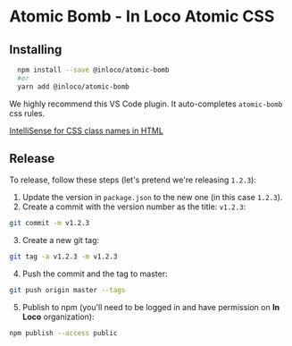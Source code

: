 # Atomic Bomb - In Loco Atomic CSS

## Installing

```sh
  npm install --save @inloco/atomic-bomb
  #or
  yarn add @inloco/atomic-bomb
```

We highly recommend this VS Code plugin. It auto-completes `atomic-bomb` css rules.

[IntelliSense for CSS class names in HTML](https://marketplace.visualstudio.com/items?itemName=Zignd.html-css-class-completion)


## Release

To release, follow these steps (let's pretend we're releasing `1.2.3`):

1. Update the version in `package.json` to the new one (in this case `1.2.3`).
2. Create a commit with the version number as the title: `v1.2.3`:

```sh
git commit -m v1.2.3
```

3. Create a new git tag:

```sh
git tag -a v1.2.3 -m v1.2.3
```

4. Push the commit and the tag to master:

```sh
git push origin master --tags
```

5. Publish to npm (you'll need to be logged in and have permission on **In Loco** organization):

```sh
npm publish --access public
```
